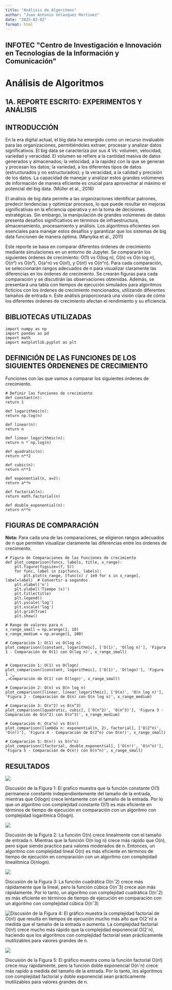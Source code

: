 ```yaml
---
title: "Análisis de Algoritmos"
author: "Juan Antonio Velasquez Martinez"
date: "2025-02-02"
format: html
---
```


## INFOTEC "Centro de Investigación e Innovación en Tecnologías de la Información y Comunicación"

# Análisis de Algoritmos

## 1A. REPORTE ESCRITO: EXPERIMENTOS Y ANÁLISIS

## INTRODUCCIÓN

En la era digital actual, el big data ha emergido como un recurso invaluable para las organizaciones, permitiéndoles extraer, procesar y analizar datos significativos. El big data se caracteriza por sus 4 Vs: volumen, velocidad, variedad y veracidad. El volumen se refiere a la cantidad masiva de datos generados y almacenados; la velocidad, a la rapidez con la que se generan y procesan los datos; la variedad, a los diferentes tipos de datos (estructurados y no estructurados); y la veracidad, a la calidad y precisión de los datos. La capacidad de manejar y analizar estos grandes volúmenes de información de manera eficiente es crucial para aprovechar al máximo el potencial del big data. (Müller et al., 2016)

El análisis de big data permite a las organizaciones identificar patrones, predecir tendencias y optimizar procesos, lo que puede resultar en mejoras significativas en la eficiencia operativa y en la toma de decisiones estratégicas. Sin embargo, la manipulación de grandes volúmenes de datos presenta desafíos significativos en términos de infraestructura, almacenamiento, procesamiento y análisis. Los algoritmos eficientes son esenciales para manejar estos desafíos y garantizar que los sistemas de big data funcionen de manera óptima. (Manyika et al., 2011)

Este reporte se basa en comparar diferentes órdenes de crecimiento mediante simulaciones en un entorno de Jupyter. Se compararán los siguientes órdenes de crecimiento: O(1) vs O(log n), O(n) vs O(n log n), O(n²) vs O(n³), O(a\^n) vs O(n!), y O(n!) vs O(n\^n). Para cada comparación, se seleccionarán rangos adecuados de n para visualizar claramente las diferencias en los órdenes de crecimiento. Se crearán figuras para cada comparación y se discutirán las observaciones obtenidas. Además, se presentará una tabla con tiempos de ejecución simulados para algoritmos ficticios con los órdenes de crecimiento mencionados, utilizando diferentes tamaños de entrada n. Este análisis proporcionará una visión clara de cómo los diferentes órdenes de crecimiento afectan el rendimiento y su eficiencia.

## BIBLIOTECAS UTILIZADAS

```{python}
import numpy as np
import pandas as pd
import math
import matplotlib.pyplot as plt
```

## DEFINICIÓN DE LAS FUNCIONES DE LOS SIGUIENTES ÓRDENENES DE CRECIMIENTO

Funciones con las que vamos a comparar los siguientes órdenes de crecimiento.

```{python}
# Definir las funciones de crecimiento
def constant(n):
return 1

def logarithmic(n):
return np.log(n)

def linear(n):
return n

def linear_logarithmic(n):
return n * np.log(n)

def quadratic(n):
return n**2

def cubic(n):
return n**3

def exponential(n, a=2):
return a**n

def factorial(n):
return math.factorial(n)

def double_exponential(n):
return n**n
```

## FIGURAS DE COMPARACIÓN

**Nota:** Para cada una de las comparaciones, se eligieron rangos adecuados de n que permiten visualizar claramente las diferencias entre los órdenes de crecimiento.

```{python}
# Figura de Comparaciones de las Funciones de crecimiento
def plot_comparison(funcs, labels, title, x_range):
    plt.figure(figsize=(7, 5))
    for func, label in zip(funcs, labels):
        plt.plot(x_range, [func(x) / 1e9 for x in x_range], label=label)  # Convertir a segundos
    plt.xlabel('n')
    plt.ylabel('Tiempo (s)')
    plt.title(title)
    plt.legend()
    plt.yscale('log')
    plt.xscale('log')
    plt.grid(True)
    plt.show()

# Rango de valores para n
x_range_small = np.arange(1, 10)
x_range_medium = np.arange(1, 100)

# Comparación 1: O(1) vs O(log n)
plot_comparison([constant, logarithmic], ['O(1)', 'O(log n)'], 'Figura 1 - Comparación de O(1) con O(log n)', x_range_small)


# Comparación 1: O(1) vs O(logn)
plot_comparison([constant, logarithmic], ['O(1)', 'O(logn)'], 'Figura 1 -␣
,→Comparación de O(1) con O(logn)', x_range_small)

# Comparación 2: O(n) vs O(n log n)
plot_comparison([linear, linear_logarithmic], ['O(n)', 'O(n log n)'], 'Figura 2 - Comparación de O(n) con O(n log n)', x_range_medium)

# Comparación 3: O(n^2) vs O(n^3)
plot_comparison([quadratic, cubic], ['O(n^2)', 'O(n^3)'], 'Figura 3 - Comparación de O(n^2) con O(n^3)', x_range_medium)

# Comparación 4: O(a^n) vs O(n!)
plot_comparison([lambda n: exponential(n, 2), factorial], ['O(2^n)', 'O(n!)'], 'Figura 4 - Comparación de O(2^n) con O(n!)', x_range_small)

# Comparación 5: O(n!) vs O(n^n)
plot_comparison([factorial, double_exponential], ['O(n!)', 'O(n^n)'], 'Figura 5 - Comparación de O(n!) con O(n^n)', x_range_small)
```

## RESULTADOS

![](images/clipboard-2919343183.png)

Discusión de la Figura 1: El grafico muestra que la función constante O(1) permanece constante independientemente del tamaño de la entrada, mientras que O(logn) crece lentamente con el tamaño de la entrada. Por lo que un algoritmo con complejidad constante O(1) es más eficiente en términos de tiempo de ejecución en comparación con un algoritmo con complejidad logarítmica O(logn).

![](images/clipboard-2385561962.png)

Discusión de la Figura 2: La función O(n) crece linealmente con el tamaño de entrada n. Mientras que la función O(n log n) crece más rápido que O(n), pero sigue siendo practico para valores moderados de n. Entonces, un algoritmo con complejidad lineal O(n) es más eficiente en términos de tiempo de ejecución en comparación con un algoritmo con complejidad linealítmica O(nlogn).

![](images/clipboard-2666917706.png)

Discusión de la Figura 3: La función cuadrática O(nˆ2) crece más rápidamente que la lineal, pero la función cúbica O(nˆ3) crece aún más rápidamente. Por lo tanto, un algoritmo con complejidad cuadrática O(nˆ2) es más eficiente en términos de tiempo de ejecución en comparación con un algoritmo con complejidad cúbica O(nˆ3)

![Discusión de la Figura 4: El gráfico muestra la complejidad factorial de O(n!) que resulta en tiempos de ejecución mucho más alto que O(2ˆn) a medida que el tamaño de la entrada n aumenta. La complejidad factorial O(n!) crece mucho más rápido que la complejidad exponencial O(2ˆn), haciendo que los algoritmos con complejidad factorial sean prácticamente inutilizables para valores grandes de n.](images/clipboard-4113518922.png)

![](images/clipboard-3712726291.png)

Discusión de la Figura 5: El gráfico muestra como la función factorial O(n!) crece muy rápidamente, pero la función doble exponencial O(nˆn) crece más rapido a medida del tamaño de la entrada. Por lo tanto, los algoritmos con complejidad factorial y doble exponencial sean prácticamente inutilizables para valores grandes de n.

